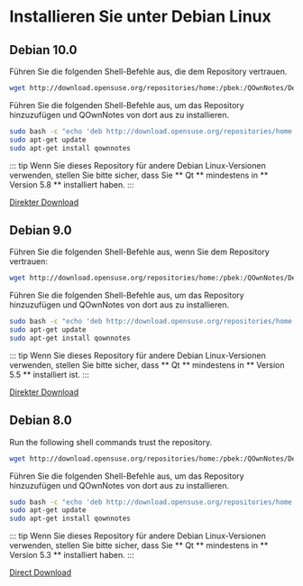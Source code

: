 # Installieren Sie unter Debian Linux

## Debian 10.0

Führen Sie die folgenden Shell-Befehle aus, die dem Repository vertrauen.

```bash
wget http://download.opensuse.org/repositories/home:/pbek:/QOwnNotes/Debian_10/Release.key -O - | sudo apt-key add -
```

Führen Sie die folgenden Shell-Befehle aus, um das Repository hinzuzufügen und QOwnNotes von dort aus zu installieren.

```bash
sudo bash -c "echo 'deb http://download.opensuse.org/repositories/home:/pbek:/QOwnNotes/Debian_10/ /' >> /etc/apt/sources.list.d/qownnotes.list"
sudo apt-get update
sudo apt-get install qownnotes
```

::: tip
Wenn Sie dieses Repository für andere Debian Linux-Versionen verwenden, stellen Sie bitte sicher, dass Sie ** Qt ** mindestens in ** Version 5.8 ** installiert haben.
:::

[Direkter Download](https://build.opensuse.org/package/binaries/home:pbek:QOwnNotes/desktop/Debian_10)

## Debian 9.0

Führen Sie die folgenden Shell-Befehle aus, wenn Sie dem Repository vertrauen:

```bash
wget http://download.opensuse.org/repositories/home:/pbek:/QOwnNotes/Debian_9.0/Release.key -O - | sudo apt-key add -
```

Führen Sie die folgenden Shell-Befehle aus, um das Repository hinzuzufügen und QOwnNotes von dort aus zu installieren.

```bash
sudo bash -c "echo 'deb http://download.opensuse.org/repositories/home:/pbek:/QOwnNotes/Debian_9.0/ /' >> /etc/apt/sources.list.d/qownnotes.list"
sudo apt-get update
sudo apt-get install qownnotes
```

::: tip
Wenn Sie dieses Repository für andere Debian Linux-Versionen verwenden, stellen Sie bitte sicher, dass ** Qt ** mindestens in ** Version 5.5 ** installiert ist.
:::

[Direkter Download](https://build.opensuse.org/package/binaries/home:pbek:QOwnNotes/desktop/Debian_9.0)

## Debian 8.0

Run the following shell commands trust the repository.

```bash
wget http://download.opensuse.org/repositories/home:/pbek:/QOwnNotes/Debian_8.0/Release.key -O - | sudo apt-key add -
```

Führen Sie die folgenden Shell-Befehle aus, um das Repository hinzuzufügen und QOwnNotes von dort aus zu installieren.

```bash
sudo bash -c "echo 'deb http://download.opensuse.org/repositories/home:/pbek:/QOwnNotes/Debian_8.0/ /' >> /etc/apt/sources.list.d/qownnotes.list"
sudo apt-get update
sudo apt-get install qownnotes
```

::: tip
Wenn Sie dieses Repository für andere Debian Linux-Versionen verwenden, stellen Sie bitte sicher, dass Sie ** Qt ** mindestens in ** Version 5.3 ** installiert haben.
:::

[Direct Download](https://build.opensuse.org/package/binaries/home:pbek:QOwnNotes/desktop/Debian_8.0)
